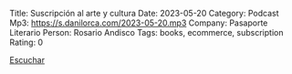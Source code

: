 Title: Suscripción al arte y cultura
Date: 2023-05-20
Category: Podcast
Mp3: https://s.danilorca.com/2023-05-20.mp3
Company: Pasaporte Literario
Person: Rosario Andisco
Tags: books, ecommerce, subscription
Rating: 0

<a href="https://s.danilorca.com/2023-05-20.mp3" type="audio/mpeg">
Escuchar
</a>
